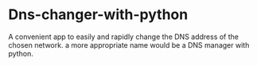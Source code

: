 # Dns-changer-with-python

A convenient app to easily and rapidly change the DNS address of the chosen network. a more appropriate name would be a DNS manager with python.



